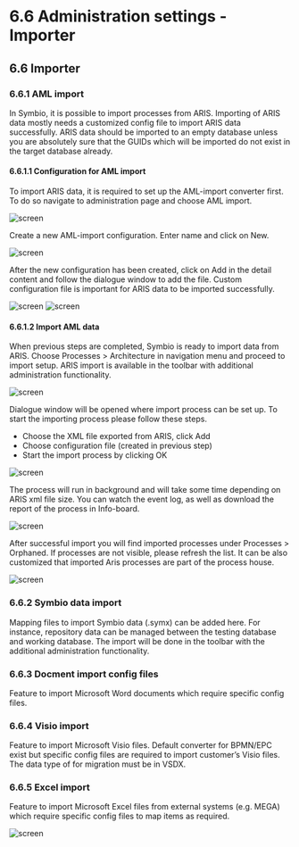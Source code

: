 # 6.6 Administration settings - Importer

## 6.6 Importer

### 6.6.1 AML import

In Symbio, it is possible to import processes from ARIS. Importing of ARIS data mostly needs a customized config file to import ARIS data successfully.
ARIS data should be imported to an empty database unless you are absolutely sure that the GUIDs which will be imported do not exist in the target database already.  

#### 6.6.1.1 Configuration for AML import

To import ARIS data, it is required to set up the AML-import converter first. To do so navigate to administration page and choose AML import.

![screen](./media/6.58.png)

Create a new AML-import configuration. Enter name and click on New. 

![screen](./media/6.59.png)

After the new configuration has been created, click on Add in the detail content and follow the dialogue window to add the file. Custom configuration file is important for ARIS data to be imported successfully.

![screen](./media/6.60.png)
![screen](./media/6.61.png)

#### 6.6.1.2 Import AML data

When previous steps are completed, Symbio is ready to import data from ARIS. Choose Processes > Architecture in navigation menu and proceed to import setup. ARIS import is available in the toolbar with additional administration functionality.

![screen](./media/6.62.png)

Dialogue window will be opened where import process can be set up. 
To start the importing process please follow these steps.
- Choose the XML file exported from ARIS, click Add
- Choose configuration file (created in previous step)   
- Start the import process by clicking OK

![screen](./media/6.63.png)

The process will run in background and will take some time depending on ARIS xml file size. You can watch the event log, as well as download the report of the process in Info-board.

![screen](./media/6.64.png)

After successful import you will find imported processes under Processes > Orphaned. If processes are not visible, please refresh the list. It can be also customized that imported Aris processes are part of the process house.

![screen](./media/6.65.png)

### 6.6.2 Symbio data import

Mapping files to import Symbio data (.symx) can be added here. For instance, repository data can be managed between the testing database and working database. The import will be done in the toolbar with the additional administration functionality.

### 6.6.3 Docment import config files

Feature to import Microsoft Word documents which require specific config files.

### 6.6.4 Visio import

Feature to import Microsoft Visio files. Default converter for BPMN/EPC exist but specific config files are required to import customer’s Visio files. The data type of for migration must be in VSDX.

### 6.6.5 Excel import 

Feature to import Microsoft Excel files from external systems (e.g. MEGA) which require specific config files to map items as required.

![screen](./media/6.66.png)



